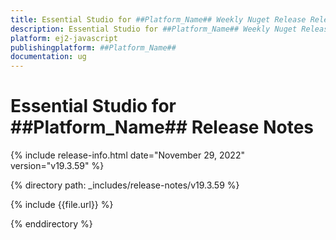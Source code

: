 ```yaml
---
title: Essential Studio for ##Platform_Name## Weekly Nuget Release Release Notes  
description: Essential Studio for ##Platform_Name## Weekly Nuget Release Release Notes  
platform: ej2-javascript
publishingplatform: ##Platform_Name##
documentation: ug
---
```


# Essential Studio for  ##Platform_Name##  Release Notes  

{% include release-info.html date="November 29, 2022"  version="v19.3.59"  %} 

{% directory path: _includes/release-notes/v19.3.59 %}

{% include {{file.url}} %}

{% enddirectory %}
